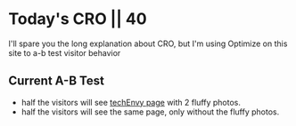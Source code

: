 # Today's CRO || 40

I'll spare you the long explanation about CRO, but I'm using Optimize on this site to a-b test visitor behavior

## Current A-B Test

- half the visitors will see [techEnvy page](/explore/techEnvy/) with 2 fluffy photos.
- half the visitors will see the same page, only without the fluffy photos.

